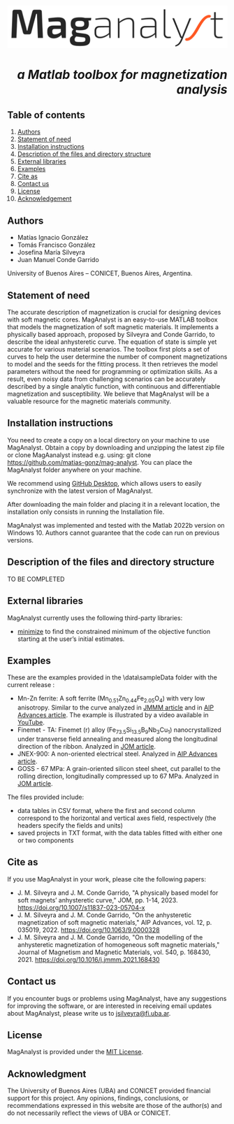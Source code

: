 
![Image](https://github.com/matias-gonz/mag-analyst/blob/main/logo_maganalyst.png)
# *<div dir="rtl"> a Matlab toolbox for magnetization analysis </div>*

## Table of contents
1. [Authors](#authors)
2. [Statement of need](#statement-of-need)
3. [Installation instructions](#installation-instructions)
4. [Description of the files and directory structure](#description-of-the-files-and-directory-structure)
5. [External libraries](#external-libraries)
6. [Examples](#examples)
7. [Cite as](#cite-as)
8. [Contact us](#contact-us)
9. [License](#license)
10. [Acknowledgement](#acknowledgment)
 
 ## Authors
  - Matías Ignacio González
  - Tomás Francisco González
  - Josefina María Silveyra
  - Juan Manuel Conde Garrido
	
University of Buenos Aires – CONICET, Buenos Aires, Argentina.
   
## Statement of need

The accurate description of magnetization is crucial for designing devices with soft magnetic cores. MagAnalyst is an easy-to-use MATLAB toolbox that models the magnetization of soft magnetic materials. It implements a physically based approach, proposed by Silveyra and Conde Garrido, to describe the ideal anhysteretic curve. The equation of state is simple yet accurate for various material scenarios. The toolbox first plots a set of curves to help the user determine the number of component magnetizations to model and the seeds for the fitting process. It then retrieves the model parameters without the need for programming or optimization skills. As a result, even noisy data from challenging scenarios can be accurately described by a single analytic function, with continuous and differentiable magnetization and susceptibility. We believe that MagAnalyst will be a valuable resource for the magnetic materials community.

## Installation instructions

You need to create a copy on a local directory on your machine to use MagAnalyst. Obtain a copy by downloading and unzipping the latest zip file or clone MagAanalyst instead e.g. using: git clone https://github.com/matias-gonz/mag-analyst. You can place the MagAnalyst folder anywhere on your machine.

We recommend using [GitHub Desktop](https://desktop.github.com/), which allows users to easily synchronize with the latest version of MagAnalyst.

After downloading the main folder and placing it in a relevant location, the installation only consists in running the Installation file.
 
MagAnalyst was implemented and tested with the Matlab 2022b version on Windows 10. Authors cannot guarantee that the code can run on previous versions.

## Description of the files and directory structure

TO BE COMPLETED

## External libraries

MagAnalyst currently uses the following third-party libraries:
* [minimize](https://www.mathworks.com/matlabcentral/fileexchange/24298-minimize) to find the constrained minimum of the objective function starting at the user’s initial estimates.

## Examples

These are the examples provided in the \data\sampleData folder with the current release :

* Mn-Zn ferrite: A soft ferrite (Mn<sub>0.51</sub>Zn<sub>0.44</sub>Fe<sub>2.05</sub>O<sub>4</sub>) with very low anisotropy. Similar to the curve analyzed in [JMMM article](https://doi.org/10.1016/j.jmmm.2021.168430) and in [AIP Advances article](https://doi.org/10.1063/9.0000328). The example is illustrated by a video available in [YouTube](https://www.youtube.com/finisilveyra/xxx).
* Finemet - TA: Finemet (r) alloy (Fe<sub>73.5</sub>Si<sub>13.5</sub>B<sub>9</sub>Nb<sub>3</sub>Cu<sub>1</sub>) nanocrystallized under transverse field annealing and measured along the longitudinal direction of the ribbon. Analyzed in [JOM article](https://doi.org/10.1007/s11837-023-05704-x).
* JNEX-900: A non-oriented electrical steel. Analyzed in [AIP Advances article](https://doi.org/10.1063/9.0000328). 
* GOSS - 67 MPa: A grain-oriented silicon steel sheet, cut parallel to the rolling direction, longitudinally compressed up to 67 MPa. Analyzed in [JOM article](https://doi.org/10.1007/s11837-023-05704-x). 

The files provided include:
* data tables in CSV format, where the first and second column correspond to the horizontal and vertical axes field, respectively (the headers specify the fields and units)
* saved projects in TXT format, with the data tables fitted with either one or two components

## Cite as

If you use MagAnalyst in your work, please cite the following papers:
* J. M. Silveyra and J. M. Conde Garrido, "A physically based model for soft magnets’ anhysteretic curve," JOM, pp. 1-14, 2023. https://doi.org/10.1007/s11837-023-05704-x
* J. M. Silveyra and J. M. Conde Garrido, "On the anhysteretic magnetization of soft magnetic materials," AIP Advances, vol. 12, p. 035019, 2022. https://doi.org/10.1063/9.0000328
* J. M. Silveyra and J. M. Conde Garrido, "On the modelling of the anhysteretic magnetization of homogeneous soft magnetic materials," Journal of Magnetism and Magnetic Materials, vol. 540, p. 168430, 2021. https://doi.org/10.1016/j.jmmm.2021.168430

## Contact us

If you encounter bugs or problems using MagAnalyst, have any suggestions for improving the software, or are interested in receiving email updates about MagAnalyst, please write us to jsilveyra@fi.uba.ar.

## License

MagAnalyst is provided under the [MIT License](https://github.com/matias-gonz/mag-analyst/blob/main/license.txt).

## Acknowledgment

The University of Buenos Aires (UBA) and CONICET provided financial support for this project.
Any opinions, findings, conclusions, or recommendations expressed in this website are those of the author(s) and do not necessarily reflect the views of UBA or CONICET.
